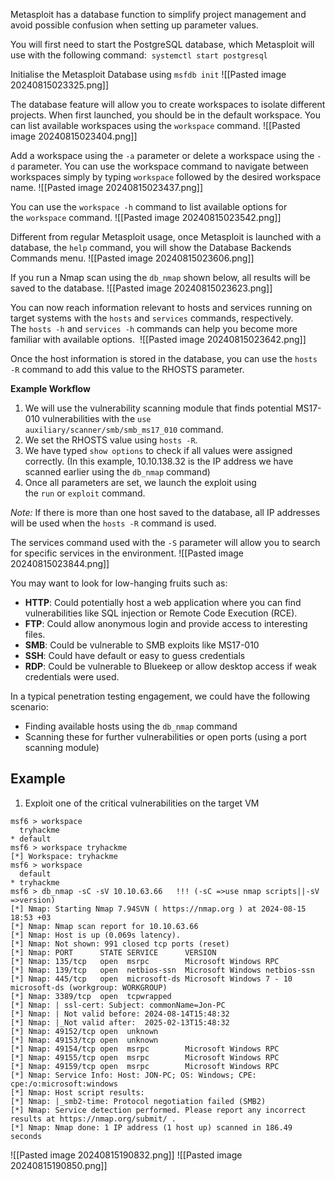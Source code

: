 Metasploit has a database function to simplify project management and avoid possible confusion when setting up parameter values. 

You will first need to start the PostgreSQL database, which Metasploit will use with the following command:  `systemctl start postgresql`

Initialise the Metasploit Database using `msfdb init`
![[Pasted image 20240815023325.png]]

The database feature will allow you to create workspaces to isolate different projects. When first launched, you should be in the default workspace. You can list available workspaces using the `workspace` command.
![[Pasted image 20240815023404.png]]

Add a workspace using the `-a` parameter or delete a workspace using the `-d` parameter. You can use the workspace command to navigate between workspaces simply by typing `workspace` followed by the desired workspace name.
![[Pasted image 20240815023437.png]]

You can use the `workspace -h` command to list available options for the `workspace` command.
![[Pasted image 20240815023542.png]]

Different from regular Metasploit usage, once Metasploit is launched with a database, the `help` command, you will show the Database Backends Commands menu.
![[Pasted image 20240815023606.png]]

If you run a Nmap scan using the `db_nmap` shown below, all results will be saved to the database.
![[Pasted image 20240815023623.png]]

You can now reach information relevant to hosts and services running on target systems with the `hosts` and `services` commands, respectively. The `hosts -h` and `services -h` commands can help you become more familiar with available options. 
![[Pasted image 20240815023642.png]]

Once the host information is stored in the database, you can use the `hosts -R` command to add this value to the RHOSTS parameter.

**Example Workflow**
1. We will use the vulnerability scanning module that finds potential MS17-010 vulnerabilities with the `use auxiliary/scanner/smb/smb_ms17_010` command.
2. We set the RHOSTS value using `hosts -R`.
3. We have typed `show options` to check if all values were assigned correctly. (In this example, 10.10.138.32 is the IP address we have scanned earlier using the `db_nmap` command)
4. Once all parameters are set, we launch the exploit using the `run` or `exploit` command.

*Note:*
	If there is more than one host saved to the database, all IP addresses will be used when the `hosts -R` command is used.   

The services command used with the `-S` parameter will allow you to search for specific services in the environment.
![[Pasted image 20240815023844.png]]

You may want to look for low-hanging fruits such as:
- **HTTP**: Could potentially host a web application where you can find vulnerabilities like SQL injection or Remote Code Execution (RCE). 
- **FTP**: Could allow anonymous login and provide access to interesting files. 
- **SMB**: Could be vulnerable to SMB exploits like MS17-010
- **SSH**: Could have default or easy to guess credentials
- **RDP**: Could be vulnerable to Bluekeep or allow desktop access if weak credentials were used.

In a typical penetration testing engagement, we could have the following scenario: 
- Finding available hosts using the `db_nmap` command
- Scanning these for further vulnerabilities or open ports (using a port scanning module)


## Example
1) Exploit one of the critical vulnerabilities on the target VM
```
msf6 > workspace
  tryhackme
* default
msf6 > workspace tryhackme
[*] Workspace: tryhackme
msf6 > workspace
  default
* tryhackme
msf6 > db_nmap -sC -sV 10.10.63.66   !!! (-sC =>use nmap scripts||-sV =>version)
[*] Nmap: Starting Nmap 7.94SVN ( https://nmap.org ) at 2024-08-15 18:53 +03
[*] Nmap: Nmap scan report for 10.10.63.66
[*] Nmap: Host is up (0.069s latency).
[*] Nmap: Not shown: 991 closed tcp ports (reset)
[*] Nmap: PORT      STATE SERVICE      VERSION
[*] Nmap: 135/tcp   open  msrpc        Microsoft Windows RPC
[*] Nmap: 139/tcp   open  netbios-ssn  Microsoft Windows netbios-ssn
[*] Nmap: 445/tcp   open  microsoft-ds Microsoft Windows 7 - 10 microsoft-ds (workgroup: WORKGROUP)
[*] Nmap: 3389/tcp  open  tcpwrapped
[*] Nmap: | ssl-cert: Subject: commonName=Jon-PC
[*] Nmap: | Not valid before: 2024-08-14T15:48:32
[*] Nmap: |_Not valid after:  2025-02-13T15:48:32
[*] Nmap: 49152/tcp open  unknown
[*] Nmap: 49153/tcp open  unknown
[*] Nmap: 49154/tcp open  msrpc        Microsoft Windows RPC
[*] Nmap: 49155/tcp open  msrpc        Microsoft Windows RPC
[*] Nmap: 49159/tcp open  msrpc        Microsoft Windows RPC
[*] Nmap: Service Info: Host: JON-PC; OS: Windows; CPE: cpe:/o:microsoft:windows
[*] Nmap: Host script results:
[*] Nmap: |_smb2-time: Protocol negotiation failed (SMB2)
[*] Nmap: Service detection performed. Please report any incorrect results at https://nmap.org/submit/ .
[*] Nmap: Nmap done: 1 IP address (1 host up) scanned in 186.49 seconds
```

![[Pasted image 20240815190832.png]]
![[Pasted image 20240815190850.png]]
